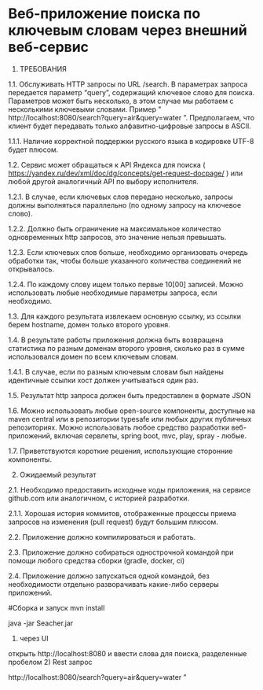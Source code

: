 # Веб-приложение поиска по ключевым словам через внешний веб-сервис

1. ТРЕБОВАНИЯ

1.1. Обслуживать HTTP запросы по URL /search. В параметрах запроса
передается параметр “query”, содержащий ключевое слово для поиска.
Параметров может быть несколько, в этом случае мы работаем с
несколькими ключевыми словами. Пример
" http://localhost:8080/search?query=air&query=water ”. Предполагаем, что
клиент будет передавать только алфавитно-цифровые запросы в ASCII.

1.1.1. Наличие корректной поддержки русского языка в кодировке UTF-8
будет плюсом.

1.2. 
Сервис может обращаться к API Яндекса для поиска
( https://yandex.ru/dev/xml/doc/dg/concepts/get-request-docpage/ ) или любой
другой аналогичный API по выбору исполнителя.

1.2.1. В случае, если ключевых слов передано несколько, запросы должны
выполняться параллельно (по одному запросу на ключевое слово).

1.2.2. Должно быть ограничение на максимальное количество
одновременных http запросов, это значение нельзя превышать.

1.2.3. Если ключевых слов больше, необходимо организовать очередь
обработки так, чтобы больше указанного количества соединений не
открывалось.

1.2.4. По каждому слову ищем только первые 10[00] записей. Можно
использовать любые необходимые параметры запроса, если
необходимо.

1.3. Для каждого результата извлекаем основную ссылку, из ссылки берем
hostname, домен только второго уровня.

1.4. В результате работы приложения должна быть возвращена статистика по
разным доменам второго уровня, сколько раз в сумме использовался домен
по всем ключевым словам.

1.4.1. В случае, если по разным ключевым словам был найдены
идентичные ссылки хост должен учитываться один раз.

1.5. Результат http запроса должен быть предоставлен в формате JSON

1.6. Можно использовать любые open-source компоненты, доступные на maven
central или в репозитории typesafe или любых других публичных
репозиториях. Можно использовать любое средство разработки
веб-приложений, включая сервлеты, spring boot, mvc, play, spray - любые.

1.7. Приветствуются короткие решения, использующие сторонние компоненты.

2. Ожидаемый результат

2.1. Необходимо предоставить исходные коды приложения, на сервисе
github.com или аналогичном, с историей разработки.

2.1.1. Хорошая история коммитов, отображенные процессы приема
запросов на изменения (pull request) будут большим плюсом.

2.2. Приложение должно компилироваться и работать.

2.3. Приложение должно собираться однострочной командой при помощи
любого средства сборки (gradle, docker, ci)

2.4. Приложение должно запускаться одной командой, без необходимости
отдельно разворачивать какие-либо серверы приложений.



#Сборка и запуск
mvn install

java -jar Seacher.jar

1) через UI

открыть http://localhost:8080 и ввести слова для поиска, разделенные пробелом
2) Rest запрос

http://localhost:8080/search?query=air&query=water ”


